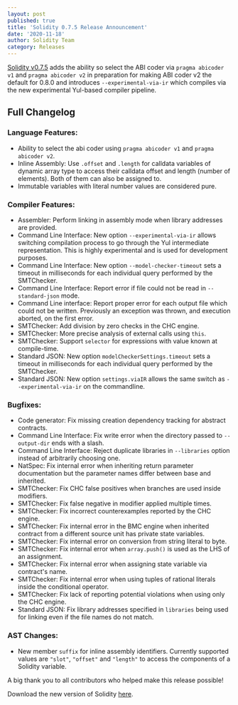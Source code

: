 ```yaml
---
layout: post
published: true
title: 'Solidity 0.7.5 Release Announcement'
date: '2020-11-18'
author: Solidity Team
category: Releases
---
```


[Solidity v0.7.5](https://github.com/ethereum/solidity/releases/tag/v0.7.5) adds the ability so select the ABI coder via `pragma abicoder v1` and `pragma abicoder v2` in preparation for making ABI coder v2 the default for 0.8.0 and introduces `--experimental-via-ir` which compiles via the new experimental Yul-based compiler pipeline.

## Full Changelog

### Language Features:

- Ability to select the abi coder using `pragma abicoder v1` and `pragma abicoder v2`.
- Inline Assembly: Use `.offset` and `.length` for calldata variables of dynamic array type to access their calldata offset and length (number of elements). Both of them can also be assigned to.
- Immutable variables with literal number values are considered pure.

### Compiler Features:

- Assembler: Perform linking in assembly mode when library addresses are provided.
- Command Line Interface: New option `--experimental-via-ir` allows switching compilation process to go through the Yul intermediate representation. This is highly experimental and is used for development purposes.
- Command Line Interface: New option `--model-checker-timeout` sets a timeout in milliseconds for each individual query performed by the SMTChecker.
- Command Line Interface: Report error if file could not be read in `--standard-json` mode.
- Command Line interface: Report proper error for each output file which could not be written. Previously an exception was thrown, and execution aborted, on the first error.
- SMTChecker: Add division by zero checks in the CHC engine.
- SMTChecker: More precise analysis of external calls using `this`.
- SMTChecker: Support `selector` for expressions with value known at compile-time.
- Standard JSON: New option `modelCheckerSettings.timeout` sets a timeout in milliseconds for each individual query performed by the SMTChecker.
- Standard JSON: New option `settings.viaIR` allows the same switch as `--experimental-via-ir` on the commandline.

### Bugfixes:

- Code generator: Fix missing creation dependency tracking for abstract contracts.
- Command Line Interface: Fix write error when the directory passed to `--output-dir` ends with a slash.
- Command Line Interface: Reject duplicate libraries in `--libraries` option instead of arbitrarily choosing one.
- NatSpec: Fix internal error when inheriting return parameter documentation but the parameter names differ between base and inherited.
- SMTChecker: Fix CHC false positives when branches are used inside modifiers.
- SMTChecker: Fix false negative in modifier applied multiple times.
- SMTChecker: Fix incorrect counterexamples reported by the CHC engine.
- SMTChecker: Fix internal error in the BMC engine when inherited contract from a different source unit has private state variables.
- SMTChecker: Fix internal error on conversion from string literal to byte.
- SMTChecker: Fix internal error when `array.push()` is used as the LHS of an assignment.
- SMTChecker: Fix internal error when assigning state variable via contract's name.
- SMTChecker: Fix internal error when using tuples of rational literals inside the conditional operator.
- SMTChecker: Fix lack of reporting potential violations when using only the CHC engine.
- Standard JSON: Fix library addresses specified in `libraries` being used for linking even if the file names do not match.

### AST Changes:

- New member `suffix` for inline assembly identifiers. Currently supported values are `"slot"`, `"offset"` and `"length"` to access the components of a Solidity variable.

A big thank you to all contributors who helped make this release possible!

Download the new version of Solidity [here](https://github.com/ethereum/solidity/releases/tag/v0.7.5).
